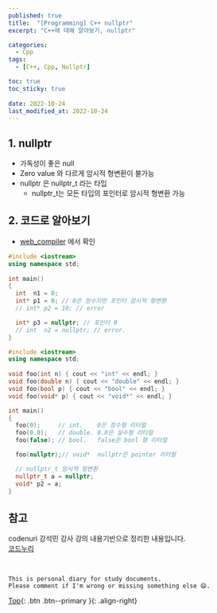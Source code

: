 ```yaml
---
published: true
title:  "[Programming] C++ nullptr"
excerpt: "C++에 대해 알아보기, nullptr"

categories:
  - Cpp
tags:
  - [C++, Cpp, Nullptr]

toc: true
toc_sticky: true
 
date: 2022-10-24
last_modified_at: 2022-10-24
---
```


## 1. nullptr
- 가독성이 좋은 null
- Zero value 와 다르게 암시적 형변환이 불가능
- nullptr 은 nullptr_t 라는 타입
  - nullptr_t는 모든 타입의 포인터로 암시적 형변환 가능
## 2. 코드로 알아보기
- [web_compiler](https://godbolt.org/) 에서 확인

```cpp
#include <iostream> 
using namespace std; 
  
int main() 
{ 
  int  n1 = 0; 
  int* p1 = 0; // 0은 정수지만 포인터 암시적 형변환
  // int* p2 = 10; // error 

  int* p3 = nullptr; // 포인터 0 
  // int  n2 = nullptr; // error.  
} 
```

```cpp
#include <iostream> 
using namespace std; 
  
void foo(int n) { cout << "int" << endl; } 
void foo(double n) { cout << "double" << endl; } 
void foo(bool p) { cout << "bool" << endl; } 
void foo(void* p) { cout << "void*" << endl; } 

int main() 
{ 
  foo(0);     // int.    0은 정수형 리터럴 
  foo(0.0);   // double. 0.0은 실수형 리터럴 
  foo(false); // bool.   false은 bool 형 리터럴 

  foo(nullptr);// void*  nullptr은 pointer 리터럴 

  // nullptr_t 암시적 형변환
  nullptr_t a = nullptr; 
  void* p2 = a; 
}
```

## 참고
codenuri 강석민 강사 강의 내용기반으로 정리한 내용입니다.  
[코드누리](https://github.com/codenuri)

<br>

    This is personal diary for study documents.
    Please comment if I'm wrong or missing something else 😄. 

[Top](#){: .btn .btn--primary }{: .align-right}